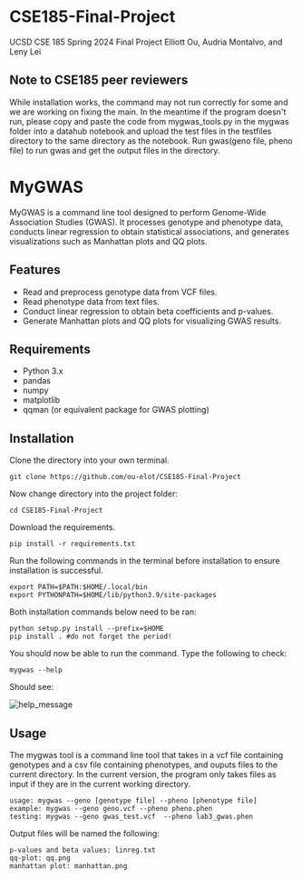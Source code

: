 # CSE185-Final-Project
UCSD CSE 185 Spring 2024 Final Project Elliott Ou, Audria Montalvo, and Leny Lei

## Note to CSE185 peer reviewers
While installation works, the command may not run correctly for some and we are working on fixing the main. In the meantime if the program doesn't run, please copy and paste the code from mygwas_tools.py in the mygwas folder into a datahub notebook and upload the test files in the testfiles directory to the same directory as the notebook. Run gwas(geno file, pheno file) to run gwas and get the output files in the directory. 

# MyGWAS

MyGWAS is a command line tool designed to perform Genome-Wide Association Studies (GWAS). It processes genotype and phenotype data, conducts linear regression to obtain statistical associations, and generates visualizations such as Manhattan plots and QQ plots.

## Features
- Read and preprocess genotype data from VCF files.
- Read phenotype data from text files.
- Conduct linear regression to obtain beta coefficients and p-values.
- Generate Manhattan plots and QQ plots for visualizing GWAS results.

## Requirements
- Python 3.x
- pandas
- numpy
- matplotlib
- qqman (or equivalent package for GWAS plotting)

## Installation
Clone the directory into your own terminal. 
```
git clone https://github.com/ou-elot/CSE185-Final-Project
```
Now change directory into the project folder:

```
cd CSE185-Final-Project
```
Download the requirements.
```
pip install -r requirements.txt
```

Run the following commands in the terminal before installation to ensure installation is successful.
```
export PATH=$PATH:$HOME/.local/bin
export PYTHONPATH=$HOME/lib/python3.9/site-packages
```

Both installation commands below need to be ran:
```
python setup.py install --prefix=$HOME
pip install . #do not forget the period!
```

You should now be able to run the command. Type the following to check:
```
mygwas --help
```
Should see:

![help_message](https://github.com/ou-elot/CSE185-Final-Project/assets/76548988/81f6033d-3860-43ce-ae4c-179fd70a5369)


## Usage
The mygwas tool is a command line tool that takes in a vcf file containing genotypes and a csv file containing phenotypes, and ouputs files to the current directory. In the current version, the program only takes files as input if they are in the current working directory.
```
usage: mygwas --geno [genotype file] --pheno [phenotype file] 
example: mygwas --geno geno.vcf --pheno pheno.phen
testing: mygwas --geno gwas_test.vcf  --pheno lab3_gwas.phen
```
Output files will be named the following:
```
p-values and beta values: linreg.txt
qq-plot: qq.png
manhattan plot: manhattan.png
```
